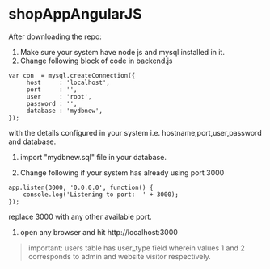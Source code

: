 # shopAppAngularJS

After downloading the repo:
1. Make sure your system have node js and mysql installed in it.
2. Change following block of code in backend.js
```
var con  = mysql.createConnection({
     host     : 'localhost',
     port     : '',
     user     : 'root',
     password : '',
	 database : 'mydbnew',
});
```
with the details configured in your system i.e. hostname,port,user,password and database.

1. import "mydbnew.sql" file in your database.

1. Change following if your system has already using port 3000
```
app.listen(3000, '0.0.0.0', function() {
    console.log('Listening to port:  ' + 3000);
});
```
replace 3000 with any other available port.

1. open any browser and hit http://localhost:3000


>important: users table has user_type field wherein values 1 and 2 corresponds to admin and website visitor respectively.